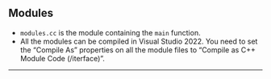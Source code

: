 Modules
---

- `modules.cc` is the module containing the `main` function.
- All the modules can be compiled in Visual Studio 2022. You need to set the “Compile As” properties on all the module files to “Compile as C++ Module Code (/iterface)”.

---

